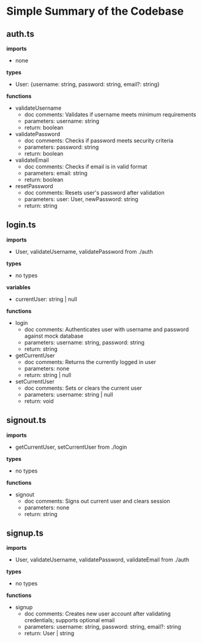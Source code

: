 # Simple Summary of the Codebase

## auth.ts

**imports**
- none

**types**
- User: {username: string, password: string, email?: string}

**functions**
- validateUsername
  - doc comments: Validates if username meets minimum requirements
  - parameters: username: string
  - return: boolean
- validatePassword
  - doc comments: Checks if password meets security criteria
  - parameters: password: string
  - return: boolean
- validateEmail
  - doc comments: Checks if email is in valid format
  - parameters: email: string
  - return: boolean
- resetPassword
  - doc comments: Resets user's password after validation
  - parameters: user: User, newPassword: string
  - return: string

## login.ts

**imports**
- User, validateUsername, validatePassword from ./auth

**types**
- no types

**variables**
- currentUser: string | null

**functions**
- login
  - doc comments: Authenticates user with username and password against mock database
  - parameters: username: string, password: string
  - return: string
- getCurrentUser
  - doc comments: Returns the currently logged in user
  - parameters: none
  - return: string | null
- setCurrentUser
  - doc comments: Sets or clears the current user
  - parameters: username: string | null
  - return: void

## signout.ts

**imports**
- getCurrentUser, setCurrentUser from ./login

**types**
- no types

**functions**
- signout
  - doc comments: Signs out current user and clears session
  - parameters: none
  - return: string

## signup.ts

**imports**
- User, validateUsername, validatePassword, validateEmail from ./auth

**types**
- no types

**functions**
- signup
  - doc comments: Creates new user account after validating credentials; supports optional email
  - parameters: username: string, password: string, email?: string
  - return: User | string
